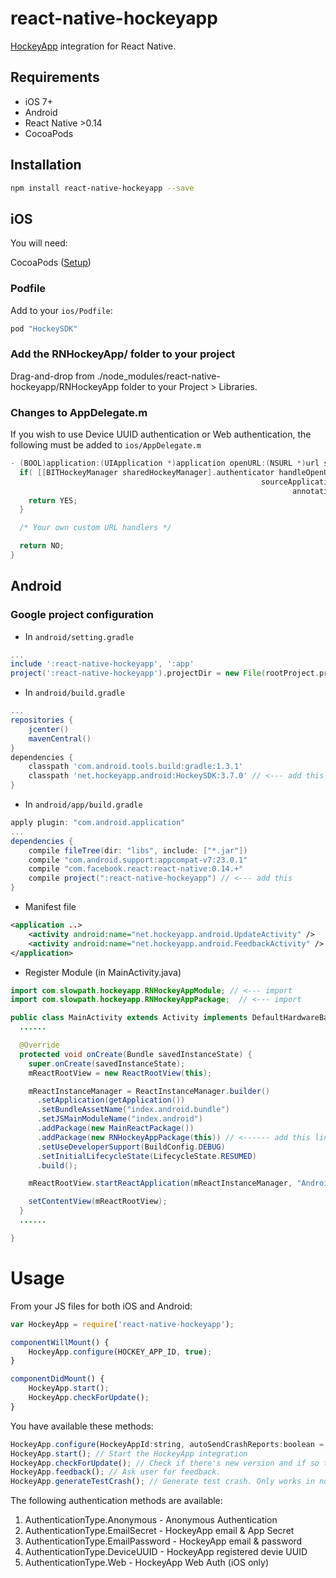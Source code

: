 # react-native-hockeyapp
[HockeyApp](http://hockeyapp.com) integration for React Native.

## Requirements

- iOS 7+
- Android
- React Native >0.14
- CocoaPods

## Installation

```bash
npm install react-native-hockeyapp --save
```

## iOS

You will need:

CocoaPods ([Setup](https://guides.cocoapods.org/using/getting-started.html#installation))

### Podfile

Add to your `ios/Podfile`:
```ruby
pod "HockeySDK"
```

### Add the RNHockeyApp/ folder to your project
Drag-and-drop from ./node_modules/react-native-hockeyapp/RNHockeyApp folder to your Project > Libraries.

### Changes to AppDelegate.m
If you wish to use Device UUID authentication or Web authentication, the following must be added to `ios/AppDelegate.m`
```objective-c
- (BOOL)application:(UIApplication *)application openURL:(NSURL *)url sourceApplication:(NSString *)sourceApplication annotation:(id)annotation {
  if( [[BITHockeyManager sharedHockeyManager].authenticator handleOpenURL:url
                                                        sourceApplication:sourceApplication
                                                               annotation:annotation]) {
    return YES;
  }

  /* Your own custom URL handlers */

  return NO;
}
```

## Android

### Google project configuration

* In `android/setting.gradle`

```gradle
...
include ':react-native-hockeyapp', ':app'
project(':react-native-hockeyapp').projectDir = new File(rootProject.projectDir, '../node_modules/react-native-hockeyapp/android')
```

* In `android/build.gradle`

```gradle
...
repositories {
    jcenter()
    mavenCentral()
}
dependencies {
    classpath 'com.android.tools.build:gradle:1.3.1'
    classpath 'net.hockeyapp.android:HockeySDK:3.7.0' // <--- add this
}
```

* In `android/app/build.gradle`

```gradle
apply plugin: "com.android.application"
...
dependencies {
    compile fileTree(dir: "libs", include: ["*.jar"])
    compile "com.android.support:appcompat-v7:23.0.1"
    compile "com.facebook.react:react-native:0.14.+"
    compile project(":react-native-hockeyapp") // <--- add this
}
```

* Manifest file
```xml
<application ..>
    <activity android:name="net.hockeyapp.android.UpdateActivity" />
    <activity android:name="net.hockeyapp.android.FeedbackActivity" />
</application>
```

* Register Module (in MainActivity.java)

```java
import com.slowpath.hockeyapp.RNHockeyAppModule; // <--- import
import com.slowpath.hockeyapp.RNHockeyAppPackage;  // <--- import

public class MainActivity extends Activity implements DefaultHardwareBackBtnHandler {
  ......

  @Override
  protected void onCreate(Bundle savedInstanceState) {
    super.onCreate(savedInstanceState);
    mReactRootView = new ReactRootView(this);

    mReactInstanceManager = ReactInstanceManager.builder()
      .setApplication(getApplication())
      .setBundleAssetName("index.android.bundle")
      .setJSMainModuleName("index.android")
      .addPackage(new MainReactPackage())
      .addPackage(new RNHockeyAppPackage(this)) // <------ add this line to your MainActivity class
      .setUseDeveloperSupport(BuildConfig.DEBUG)
      .setInitialLifecycleState(LifecycleState.RESUMED)
      .build();

    mReactRootView.startReactApplication(mReactInstanceManager, "AndroidRNSample", null);

    setContentView(mReactRootView);
  }
  ......

}
```

# Usage

From your JS files for both iOS and Android:

```js
var HockeyApp = require('react-native-hockeyapp');

componentWillMount() {
    HockeyApp.configure(HOCKEY_APP_ID, true);
}

componentDidMount() {
    HockeyApp.start();
    HockeyApp.checkForUpdate();
}
```

You have available these methods:
```js
HockeyApp.configure(HockeyAppId:string, autoSendCrashReports:boolean = true, authenticationType:AuthenticationType = AuthenticationType.Anonymous, appSecret: string = ''); // Configure the settings
HockeyApp.start(); // Start the HockeyApp integration
HockeyApp.checkForUpdate(); // Check if there's new version and if so trigger update
HockeyApp.feedback(); // Ask user for feedback.
HockeyApp.generateTestCrash(); // Generate test crash. Only works in no-debug mode.
```
The following authentication methods are available:

1. AuthenticationType.Anonymous - Anonymous Authentication
1. AuthenticationType.EmailSecret - HockeyApp email & App Secret
1. AuthenticationType.EmailPassword - HockeyApp email & password
1. AuthenticationType.DeviceUUID - HockeyApp registered devie UUID
1. AuthenticationType.Web - HockeyApp Web Auth (iOS only)
